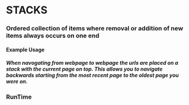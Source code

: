 # STACKS

### Ordered collection of items where removal or addition of new items always occurs on one end
#### Example Usage 
##### When navogating from webpage to webpage the urls are placed on a stack with the current page on top. This allows you to navigate backwards starting from the most recent page to the oldest page you were on. 

### RunTime
